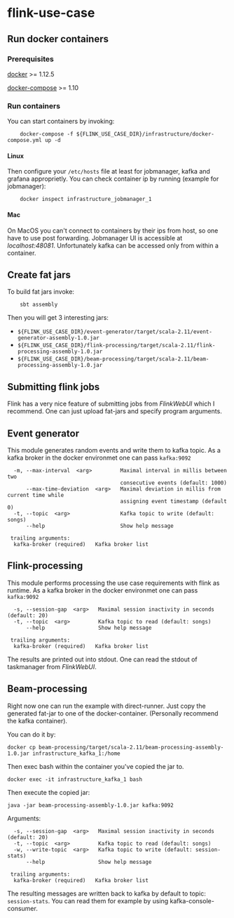# flink-use-case

## Run docker containers

### Prerequisites

[docker](https://www.docker.com/products/overview) >= 1.12.5

[docker-compose](https://docs.docker.com/compose/install/) >= 1.10

### Run containers

You can start containers by invoking:

```
    docker-compose -f ${FLINK_USE_CASE_DIR}/infrastructure/docker-compose.yml up -d
```

#### Linux

Then configure your `/etc/hosts` file at least for jobmanager, kafka and grafana approprietly.
You can check container ip by running (example for jobmanager):

```
    docker inspect infrastructure_jobmanager_1
```

#### Mac

On MacOS you can't connect to containers by their ips from host, so one have to use post forwarding.
Jobmanager UI is accessible at _localhost:48081_. Unfortunately kafka can be accessed only from within a container.

## Create fat jars

To build fat jars invoke:

```
    sbt assembly
```

Then you will get 3 interesting jars:

* `${FLINK_USE_CASE_DIR}/event-generator/target/scala-2.11/event-generator-assembly-1.0.jar`
* `${FLINK_USE_CASE_DIR}/flink-processing/target/scala-2.11/flink-processing-assembly-1.0.jar`
* `${FLINK_USE_CASE_DIR}/beam-processing/target/scala-2.11/beam-processing-assembly-1.0.jar`

## Submitting flink jobs

Flink has a very nice feature of submitting jobs from _FlinkWebUI_ which I recommend.
One can just upload fat-jars and specify program arguments.

## Event generator

This module generates random events and write them to kafka topic. As 
a kafka broker in the docker environmet one can pass `kafka:9092`


```
  -m, --max-interval  <arg>         Maximal interval in millis between two
                                    consecutive events (default: 1000)
      --max-time-deviation  <arg>   Maximal deviation in millis from current time while
                                    assigning event timestamp (default 0)
  -t, --topic  <arg>                Kafka topic to write (default: songs)
      --help                        Show help message

 trailing arguments:
  kafka-broker (required)   Kafka broker list
```

## Flink-processing

This module performs processing the use case requirements with flink as runtime.
As a kafka broker in the docker environmet one can pass `kafka:9092`

```
  -s, --session-gap  <arg>   Maximal session inactivity in seconds (default: 20)
  -t, --topic  <arg>         Kafka topic to read (default: songs)
      --help                 Show help message

 trailing arguments:
  kafka-broker (required)   Kafka broker list
```

The results are printed out into stdout. One can read the stdout of taskmanager from _FlinkWebUI_.

## Beam-processing

Right now one can run the example with direct-runner. Just copy the generated fat-jar
to one of the docker-container. (Personally recommend the kafka container).

You can do it by:

```
docker cp beam-processing/target/scala-2.11/beam-processing-assembly-1.0.jar infrastructure_kafka_1:/home
```

Then exec bash within the container you've copied the jar to.

```
docker exec -it infrastructure_kafka_1 bash
```

Then execute the copied jar:

```
java -jar beam-processing-assembly-1.0.jar kafka:9092
```

Arguments:

```
  -s, --session-gap  <arg>   Maximal session inactivity in seconds (default: 20)
  -t, --topic  <arg>         Kafka topic to read (default: songs)
  -w, --write-topic  <arg>   Kafka topic to write (default: session-stats)
      --help                 Show help message

 trailing arguments:
  kafka-broker (required)   Kafka broker list
```

The resulting messages are written back to kafka by default to topic: `session-stats`. You can read them for example by using kafka-console-consumer.